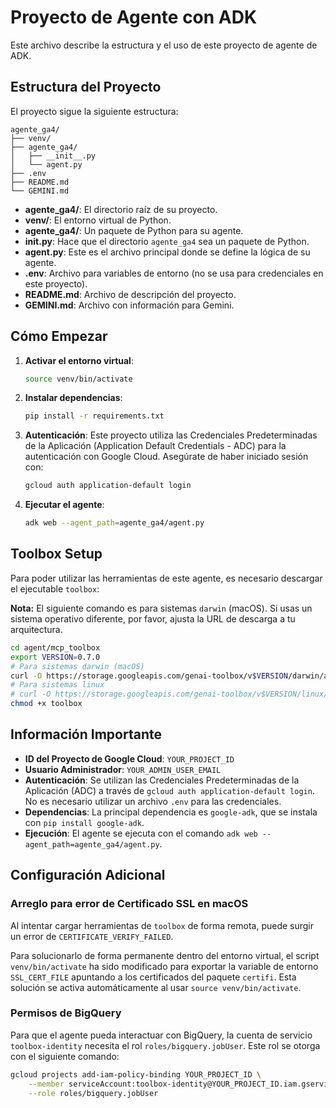 # Proyecto de Agente con ADK

Este archivo describe la estructura y el uso de este proyecto de agente de ADK.

## Estructura del Proyecto

El proyecto sigue la siguiente estructura:

```
agente_ga4/
├── venv/
├── agente_ga4/
│   ├── __init__.py
│   └── agent.py
├── .env
├── README.md
└── GEMINI.md
```

- **agente_ga4/**: El directorio raíz de su proyecto.
- **venv/**: El entorno virtual de Python.
- **agente_ga4/**: Un paquete de Python para su agente.
- **__init__.py**: Hace que el directorio `agente_ga4` sea un paquete de Python.
- **agent.py**: Este es el archivo principal donde se define la lógica de su agente.
- **.env**: Archivo para variables de entorno (no se usa para credenciales en este proyecto).
- **README.md**: Archivo de descripción del proyecto.
- **GEMINI.md**: Archivo con información para Gemini.

## Cómo Empezar

1.  **Activar el entorno virtual**:
    ```bash
    source venv/bin/activate
    ```

2.  **Instalar dependencias**:
    ```bash
    pip install -r requirements.txt
    ```

3.  **Autenticación**:
    Este proyecto utiliza las Credenciales Predeterminadas de la Aplicación (Application Default Credentials - ADC) para la autenticación con Google Cloud. Asegúrate de haber iniciado sesión con:
    ```bash
    gcloud auth application-default login
    ```

4.  **Ejecutar el agente**:
    ```bash
    adk web --agent_path=agente_ga4/agent.py
    ```

## Toolbox Setup

Para poder utilizar las herramientas de este agente, es necesario descargar el ejecutable `toolbox`:

**Nota:** El siguiente comando es para sistemas `darwin` (macOS). Si usas un sistema operativo diferente, por favor, ajusta la URL de descarga a tu arquitectura.

```bash
cd agent/mcp_toolbox
export VERSION=0.7.0
# Para sistemas darwin (macOS)
curl -O https://storage.googleapis.com/genai-toolbox/v$VERSION/darwin/amd64/toolbox
# Para sistemas linux
# curl -O https://storage.googleapis.com/genai-toolbox/v$VERSION/linux/amd64/toolbox
chmod +x toolbox
```

## Información Importante

- **ID del Proyecto de Google Cloud**: `YOUR_PROJECT_ID`
- **Usuario Administrador**: `YOUR_ADMIN_USER_EMAIL`
- **Autenticación**: Se utilizan las Credenciales Predeterminadas de la Aplicación (ADC) a través de `gcloud auth application-default login`. No es necesario utilizar un archivo `.env` para las credenciales.
- **Dependencias**: La principal dependencia es `google-adk`, que se instala con `pip install google-adk`.
- **Ejecución**: El agente se ejecuta con el comando `adk web --agent_path=agente_ga4/agent.py`.

## Configuración Adicional

### Arreglo para error de Certificado SSL en macOS

Al intentar cargar herramientas de `toolbox` de forma remota, puede surgir un error de `CERTIFICATE_VERIFY_FAILED`.

Para solucionarlo de forma permanente dentro del entorno virtual, el script `venv/bin/activate` ha sido modificado para exportar la variable de entorno `SSL_CERT_FILE` apuntando a los certificados del paquete `certifi`. Esta solución se activa automáticamente al usar `source venv/bin/activate`.

### Permisos de BigQuery

Para que el agente pueda interactuar con BigQuery, la cuenta de servicio `toolbox-identity` necesita el rol `roles/bigquery.jobUser`. Este rol se otorga con el siguiente comando:

```bash
gcloud projects add-iam-policy-binding YOUR_PROJECT_ID \
    --member serviceAccount:toolbox-identity@YOUR_PROJECT_ID.iam.gserviceaccount.com \
    --role roles/bigquery.jobUser
```
